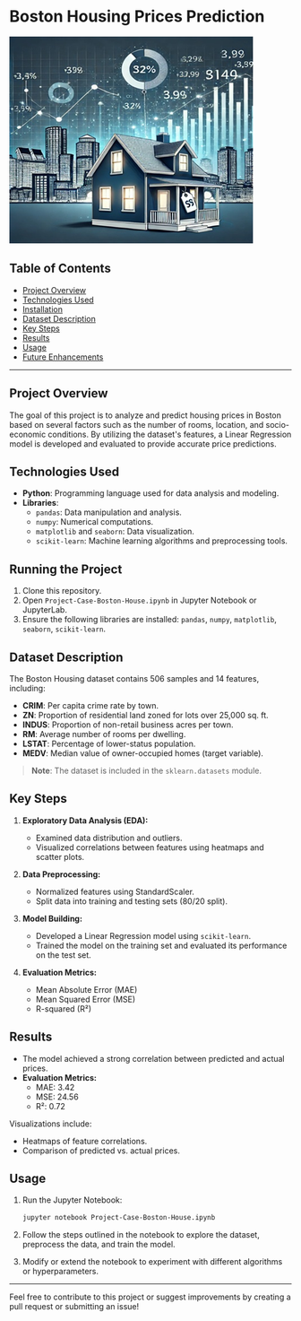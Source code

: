 # Boston Housing Prices Prediction

![Boston Housing Prices Prediction](https://github.com/vincenzomaltese/Boston-House-Prices/blob/main/Images/Boston-Housing.jpg)

## Table of Contents

- [Project Overview](#project-overview)
- [Technologies Used](#technologies-used)
- [Installation](#installation)
- [Dataset Description](#dataset-description)
- [Key Steps](#key-steps)
- [Results](#results)
- [Usage](#usage)
- [Future Enhancements](#future-enhancements)

---

## Project Overview

The goal of this project is to analyze and predict housing prices in Boston based on several factors such as the number of rooms, location, and socio-economic conditions. By utilizing the dataset's features, a Linear Regression model is developed and evaluated to provide accurate price predictions.

## Technologies Used

- **Python**: Programming language used for data analysis and modeling.
- **Libraries**:
  - `pandas`: Data manipulation and analysis.
  - `numpy`: Numerical computations.
  - `matplotlib` and `seaborn`: Data visualization.
  - `scikit-learn`: Machine learning algorithms and preprocessing tools.

## Running the Project
1. Clone this repository.
2. Open `Project-Case-Boston-House.ipynb` in Jupyter Notebook or JupyterLab.
3. Ensure the following libraries are installed: `pandas`, `numpy`, `matplotlib`, `seaborn`, `scikit-learn`.


## Dataset Description

The Boston Housing dataset contains 506 samples and 14 features, including:

- **CRIM**: Per capita crime rate by town.
- **ZN**: Proportion of residential land zoned for lots over 25,000 sq. ft.
- **INDUS**: Proportion of non-retail business acres per town.
- **RM**: Average number of rooms per dwelling.
- **LSTAT**: Percentage of lower-status population.
- **MEDV**: Median value of owner-occupied homes (target variable).

> **Note**: The dataset is included in the `sklearn.datasets` module.

## Key Steps

1. **Exploratory Data Analysis (EDA):**
   - Examined data distribution and outliers.
   - Visualized correlations between features using heatmaps and scatter plots.

2. **Data Preprocessing:**
   - Normalized features using StandardScaler.
   - Split data into training and testing sets (80/20 split).

3. **Model Building:**
   - Developed a Linear Regression model using `scikit-learn`.
   - Trained the model on the training set and evaluated its performance on the test set.

4. **Evaluation Metrics:**
   - Mean Absolute Error (MAE)
   - Mean Squared Error (MSE)
   - R-squared (R²)

## Results

- The model achieved a strong correlation between predicted and actual prices.
- **Evaluation Metrics:**
  - MAE: 3.42
  - MSE: 24.56
  - R²: 0.72

Visualizations include:
- Heatmaps of feature correlations.
- Comparison of predicted vs. actual prices.

## Usage

1. Run the Jupyter Notebook:
   ```bash
   jupyter notebook Project-Case-Boston-House.ipynb
   ```

2. Follow the steps outlined in the notebook to explore the dataset, preprocess the data, and train the model.

3. Modify or extend the notebook to experiment with different algorithms or hyperparameters.

---

Feel free to contribute to this project or suggest improvements by creating a pull request or submitting an issue!
